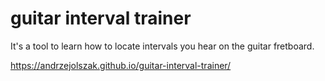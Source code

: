 guitar interval trainer
===============

It's a tool to learn how to locate intervals you hear on the guitar fretboard.

https://andrzejolszak.github.io/guitar-interval-trainer/
